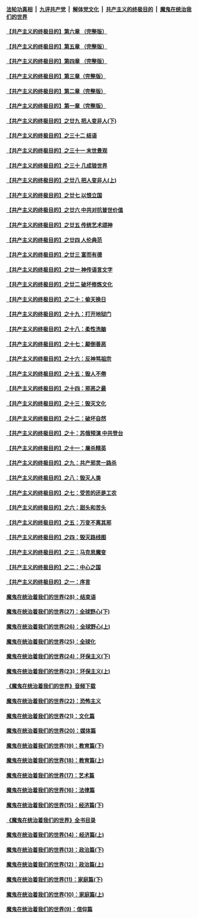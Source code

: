####  [法轮功真相](../../../../basic/blob/master/README.md?t=10081926) &nbsp;|&nbsp; [九评共产党](../../../../9ping.md/blob/master/README.md?t=10081926) &nbsp;|&nbsp; [解体党文化](../../../../jtdwh.md/blob/master/README.md?t=10081926)  &nbsp;|&nbsp; [共产主义的终极目的](../../../../gczydzjmd.md/blob/master/README.md?t=10081926) &nbsp;|&nbsp; [魔鬼在统治我们的世界](../../../../mgztzwmdsj.md/blob/master/README.md?t=10081926) 

#### [【共产主义的终极目的】第六章 （完整版）](../pages/nsc422/n11428913.md?t=10081926) 

#### [【共产主义的终极目的】第五章 （完整版）](../pages/nsc422/n11428912.md?t=10081926) 

#### [【共产主义的终极目的】第四章 （完整版）](../pages/nsc422/n11428907.md?t=10081926) 

#### [【共产主义的终极目的】第三章（完整版）](../pages/nsc422/n11428848.md?t=10081926) 

#### [【共产主义的终极目的】第二章（完整版）](../pages/nsc422/n11428831.md?t=10081926) 

#### [【共产主义的终极目的】第一章（完整版）](../pages/nsc422/n11417651.md?t=10081926) 

#### [【共产主义的终极目的】之廿九 把人变非人(下)](../pages/nsc422/n11344140.md?t=10081926) 

#### [【共产主义的终极目的】之三十二 结语](../pages/nsc422/n11360535.md?t=10081926) 

#### [【共产主义的终极目的】之三十一 末世景观](../pages/nsc422/n11351129.md?t=10081926) 

#### [【共产主义的终极目的】之三十 几成狼世界](../pages/nsc422/n11348280.md?t=10081926) 

#### [【共产主义的终极目的】之廿八 把人变非人(上)](../pages/nsc422/n11340492.md?t=10081926) 

#### [【共产主义的终极目的】之廿七 以恨立国](../pages/nsc422/n11336944.md?t=10081926) 

#### [【共产主义的终极目的】之廿六 中共对抗普世价值](../pages/nsc422/n11324785.md?t=10081926) 

#### [【共产主义的终极目的】之廿五 传统艺术颂神](../pages/nsc422/n11296396.md?t=10081926) 

#### [【共产主义的终极目的】之廿四 人伦典范](../pages/nsc422/n11296397.md?t=10081926) 

#### [【共产主义的终极目的】之廿三 富而有德](../pages/nsc422/n11283598.md?t=10081926) 

#### [【共产主义的终极目的】之廿一 神传语言文字](../pages/nsc422/n11263265.md?t=10081926) 

#### [【共产主义的终极目的】之廿二 破坏修炼文化](../pages/nsc422/n11245728.md?t=10081926) 

#### [【共产主义的终极目的】之二十：偷天换日](../pages/nsc422/n11238846.md?t=10081926) 

#### [【共产主义的终极目的】之十九：打开地狱门](../pages/nsc422/n11206376.md?t=10081926) 

#### [【共产主义的终极目的】之十八：柔性洗脑](../pages/nsc422/n11199994.md?t=10081926) 

#### [【共产主义的终极目的】之十七：颠倒善恶](../pages/nsc422/n11179782.md?t=10081926) 

#### [【共产主义的终极目的】之十六：反神骂祖宗](../pages/nsc422/n11166798.md?t=10081926) 

#### [【共产主义的终极目的】之十五：毁人不倦](../pages/nsc422/n11166792.md?t=10081926) 

#### [【共产主义的终极目的】之十四：邪恶之最](../pages/nsc422/n11150249.md?t=10081926) 

#### [【共产主义的终极目的】之十三：毁灭文化](../pages/nsc422/n11135227.md?t=10081926) 

#### [【共产主义的终极目的】之十二：破坏自然](../pages/nsc422/n11135214.md?t=10081926) 

#### [【共产主义的终极目的】之十：苏俄预演 中共登台](../pages/nsc422/n11118424.md?t=10081926) 

#### [【共产主义的终极目的】之十一：屠杀精英](../pages/nsc422/n11118442.md?t=10081926) 

#### [【共产主义的终极目的】之九：共产邪灵一路杀](../pages/nsc422/n11114139.md?t=10081926) 

#### [【共产主义的终极目的】之八：毁灭人类](../pages/nsc422/n11108503.md?t=10081926) 

#### [【共产主义的终极目的】之七：受苦的还是工农](../pages/nsc422/n11101809.md?t=10081926) 

#### [【共产主义的终极目的】之六：甜头和苦头](../pages/nsc422/n11096971.md?t=10081926) 

#### [【共产主义的终极目的】之五：万变不离其邪](../pages/nsc422/n11091285.md?t=10081926) 

#### [【共产主义的终极目的】之四：毁灭路线图](../pages/nsc422/n11086284.md?t=10081926) 

#### [【共产主义的终极目的】之三：马克思魔变](../pages/nsc422/n11061941.md?t=10081926) 

#### [【共产主义的终极目的】之二：中心之国](../pages/nsc422/n11047728.md?t=10081926) 

#### [【共产主义的终极目的】之一：序言](../pages/nsc422/n11086077.md?t=10081926) 

#### [魔鬼在统治着我们的世界(28)：结束语](../pages/nsc422/n10936246.md?t=10081926) 

#### [魔鬼在统治着我们的世界(27)：全球野心(下)](../pages/nsc422/n10928319.md?t=10081926) 

#### [魔鬼在统治着我们的世界(26)：全球野心(上)](../pages/nsc422/n10900318.md?t=10081926) 

#### [魔鬼在统治着我们的世界(25)：全球化](../pages/nsc422/n10788205.md?t=10081926) 

#### [魔鬼在统治着我们的世界(24)：环保主义(下)](../pages/nsc422/n10695307.md?t=10081926) 

#### [魔鬼在统治着我们的世界(23)：环保主义(上)](../pages/nsc422/n10688613.md?t=10081926) 

#### [《魔鬼在统治着我们的世界》音频下载](../pages/nsc422/n10635553.md?t=10081926) 

#### [魔鬼在统治着我们的世界(22)：恐怖主义](../pages/nsc422/n10614727.md?t=10081926) 

#### [魔鬼在统治着我们的世界(21)：文化篇](../pages/nsc422/n10597706.md?t=10081926) 

#### [魔鬼在统治着我们的世界(20)：媒体篇](../pages/nsc422/n10586579.md?t=10081926) 

#### [魔鬼在统治着我们的世界(19)：教育篇(下)](../pages/nsc422/n10564808.md?t=10081926) 

#### [魔鬼在统治着我们的世界(18)：教育篇(上)](../pages/nsc422/n10526970.md?t=10081926) 

#### [魔鬼在统治着我们的世界(17)：艺术篇](../pages/nsc422/n10499093.md?t=10081926) 

#### [魔鬼在统治着我们的世界(16)：法律篇](../pages/nsc422/n10485969.md?t=10081926) 

#### [魔鬼在统治着我们的世界(15)：经济篇(下)](../pages/nsc422/n10469975.md?t=10081926) 

#### [《魔鬼在统治着我们的世界》全书目录](../pages/nsc422/n10464261.md?t=10081926) 

#### [魔鬼在统治着我们的世界(14)：经济篇(上)](../pages/nsc422/n10457370.md?t=10081926) 

#### [魔鬼在统治着我们的世界(13)：政治篇(下)](../pages/nsc422/n10448270.md?t=10081926) 

#### [魔鬼在统治着我们的世界(12)：政治篇(上)](../pages/nsc422/n10444576.md?t=10081926) 

#### [魔鬼在统治着我们的世界(11)：家庭篇(下)](../pages/nsc422/n10440961.md?t=10081926) 

#### [魔鬼在统治着我们的世界(10)：家庭篇(上)](../pages/nsc422/n10435448.md?t=10081926) 

#### [魔鬼在统治着我们的世界(9)：信仰篇](../pages/nsc422/n10432159.md?t=10081926) 

